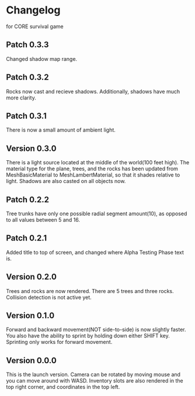 # Changelog
for CORE survival game
## Patch 0.3.3
Changed shadow map range.
## Patch 0.3.2
Rocks now cast and recieve shadows. Additionally, shadows have much more clarity.
## Patch 0.3.1
There is now a small amount of ambient light.
## Version 0.3.0
There is a light source located at the middle of the world(100 feet high). The material type for the plane, trees, and the rocks has been updated from MeshBasicMaterial to MeshLambertMaterial, so that it shades relative to light. Shadows are also casted on all objects now.
## Patch 0.2.2
Tree trunks have only one possible radial segment amount(10), as opposed to all values between 5 and 16.
## Patch 0.2.1
Added title to top of screen, and changed where Alpha Testing Phase text is.
## Version 0.2.0
Trees and rocks are now rendered. There are 5 trees and three rocks. Collision detection is not active yet.
## Version 0.1.0
Forward and backward movement(NOT side-to-side) is now slightly faster. You also have the ability to sprint by holding down either SHIFT key. Sprinting only works for forward movement.
## Version 0.0.0
This is the launch version. Camera can be rotated by moving mouse and you can move around with WASD. Inventory slots are also rendered in the top right corner, and coordinates in the top left.
